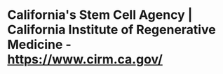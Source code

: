 # California's Stem Cell Agency | California Institute of Regenerative Medicine - https://www.cirm.ca.gov/
